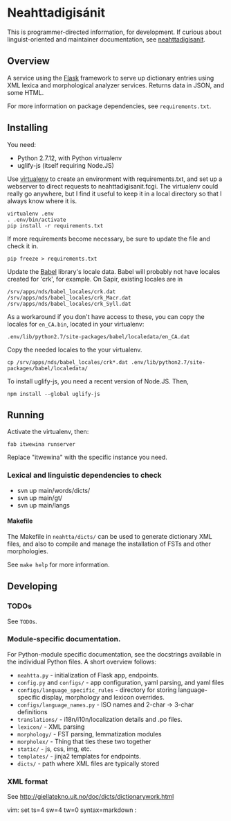 Neahttadigisánit
================

This is programmer-directed information, for development. If curious about
linguist-oriented and maintainer documentation, see
[neahttadigisanit][nds_doc].

  [nds_doc]: http://giellatekno.uit.no/doc/dicts/neahttadigisanit.html

## Overview

A service using the [Flask][1] framework to serve up dictionary entries
using XML lexica and morphological analyzer services. Returns data in
JSON, and some HTML.

 [1]: http://flask.pocoo.org/

For more information on package dependencies, see `requirements.txt`.

## Installing

You need:
  - Python 2.7.12, with Python virtualenv
  - uglify-js (itself requiring Node.JS)

Use [virtualenv][venv] to create an environment with requirements.txt, and set up a
webserver to direct requests to neahttadigisanit.fcgi. The virtualenv could
really go anywhere, but I find it useful to keep it in a local directory so
that I always know where it is.

    virtualenv .env
    . .env/bin/activate
    pip install -r requirements.txt

If more requirements become necessary, be sure to update the file and check it
in.

    pip freeze > requirements.txt


Update the [Babel][] library's locale data. Babel will probably not have locales
created for 'crk', for example. On Sapir, existing locales are in

	/srv/apps/nds/babel_locales/crk.dat
	/srv/apps/nds/babel_locales/crk_Macr.dat
	/srv/apps/nds/babel_locales/crk_Syll.dat

As a workaround if you don't have access to these, you can copy the locales for
`en_CA.bin`, located in your virtualenv:

	.env/lib/python2.7/site-packages/babel/localedata/en_CA.dat

Copy the needed locales to the your virtualenv.

	cp /srv/apps/nds/babel_locales/crk*.dat .env/lib/python2.7/site-packages/babel/localedata/

[Babel]: http://babel.pocoo.org/en/latest/index.html
[venv]: http://www.virtualenv.org/

To install uglify-js, you need a recent version of Node.JS. Then,

	npm install --global uglify-js


## Running

Activate the virtualenv, then:

	fab itwewina runserver

Replace "itwewina" with the specific instance you need.



### Lexical and linguistic dependencies to check

 * svn up main/words/dicts/
 * svn up main/gt/
 * svn up main/langs

#### Makefile

The Makefile in `neahtta/dicts/` can be used to generate dictionary XML files,
and also to compile and manage the installation of FSTs and other morphologies.

See `make help` for more information.

## Developing

### TODOs

See `TODOs`.

### Module-specific documentation.

For Python-module specific documentation, see the docstrings available in the
individual Python files. A short overview follows:

 * `neahtta.py` - initialization of Flask app, endpoints.
 * `config.py` and `configs/` - app configuration, yaml parsing, and yaml files
 * `configs/language_specific_rules` - directory for storing language-specific
   display, morphology and lexicon overrides.
 * `configs/language_names.py` - ISO names and 2-char -> 3-char definitions
 * `translations/` - i18n/i10n/localization details and .po files.
 * `lexicon/` - XML parsing
 * `morphology/` - FST parsing, lemmatization modules
 * `morpholex/` - Thing that ties these two together
 * `static/` - js, css, img, etc.
 * `templates/` - jinja2 templates for endpoints.
 * `dicts/` - path where XML files are typically stored

### XML format

See http://giellatekno.uit.no/doc/dicts/dictionarywork.html




vim: set ts=4 sw=4 tw=0 syntax=markdown :
